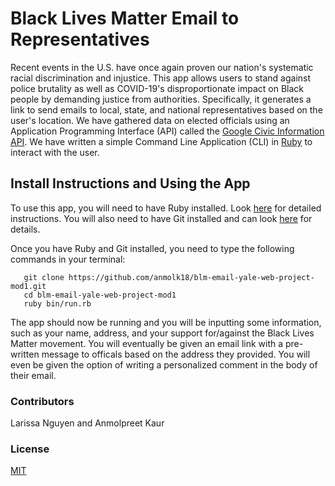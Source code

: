# Black Lives Matter Email to Representatives 

Recent events in the U.S. have once again proven our nation's systematic racial discrimination and injustice. This app allows users to stand against police brutality as well as COVID-19's disproportionate impact on Black people by demanding justice from authorities. Specifically, it generates a link to send emails to local, state, and national representatives based on the user's location. We have gathered data on elected officials using an Application Programming Interface (API) called the [Google Civic Information API](https://developers.google.com/civic-information). We have written a simple Command Line Application (CLI) in [Ruby](https://www.ruby-lang.org/en/) to interact with the user. 

## Install Instructions and Using the App

To use this app, you will need to have Ruby installed. Look [here](https://www.ruby-lang.org/en/documentation/installation/) for detailed instructions. You will also need to have Git installed and can look [here](https://git-scm.com/book/en/v2/Getting-Started-Installing-Git) for details.

Once you have Ruby and Git installed, you need to type the following commands in your terminal:

```
   git clone https://github.com/anmolk18/blm-email-yale-web-project-mod1.git
   cd blm-email-yale-web-project-mod1
   ruby bin/run.rb
```
The app should now be running and you will be inputting some information, such as your name, address, and your support for/against the Black Lives Matter movement. You will eventually be given an email link with a pre-written message to officals based on the address they provided. You will even be given the option of writing a personalized comment in the body of their email.

### Contributors

Larissa Nguyen and Anmolpreet Kaur

### License

[MIT](https://choosealicense.com/licenses/mit/)

